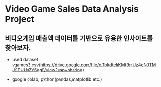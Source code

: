 # Video Game Sales Data Analysis Project

## 비디오게임 매출액 데이터를 기반으로 유용한 인사이트를 찾아보자.

- used dataset : vgames2.csv(https://drive.google.com/file/d/1bkdtehKMt9mUz4cN0TMJt1PUUs7Y5qgF/view?usp=sharing)

- google colab, python(pandas,matplotlib etc.)
